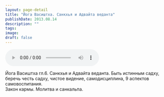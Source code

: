 ```yaml
---
layout: page-detail
title: "Йога Васиштха. Санкхья и Адвайта веданта"
publishDate: 2013.08.14
description: ""
tags:
image:
draft: false
---
```


<audio title="2013.08.14 - Йога Васиштха. Санкхья и Адвайта веданта.mp3" src="https://filer-api.advayta.org/v1.0/public/files/73684" controls=""></audio>

 Йога Васиштха гл.6\. Санкхья и Адвайта веданта. Быть истинным садху,  
беречь честь садху, чистое видение, самодисциплина, 9 аспектов самовоспитания.  
Закон кармы. Молитва и санкальпа. 

  
